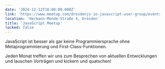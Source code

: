 ```yaml
---
date: '2024-12-12T18:00:00.000Z'
link: 'https://www.meetup.com/dresdenjs-io-javascript-user-group/events/wwdfrqygcqbqb'
location: 'Hermann-Mende-Straße 4, Dresden'
title: 'JavaScript Meetup'
locked: false
---
```

JavaScript ist besser als gar keine Programmiersprache ohne Metaprogrammierung und First-Class-Funktionen.

Jeden Monat treffen wir uns zum Besprechen von aktuellen Entwicklungen und lauschen Vorträgen und kickern und quatschen!

